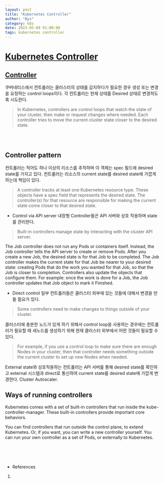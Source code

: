 ```yaml
---
layout: post
title: "Kubernetes Controller"
author: "Bys"
category: k8s
date: 2023-05-09 01:00:00
tags: kubernetes controller
---
```


# [Kubernetes Controller](https://kubernetes.io/docs/concepts/architecture/controller/)

## [Controller]()
쿠버네티스에서 컨트롤러는 클러스터의 상태를 감지하다가 필요한 경우 생성 또는 변경을 요청하는 control loops이다. 각 컨트롤러는 현재 상태를 Desired 상태로 변경하도록 시도한다.  
> In Kubernetes, controllers are control loops that watch the state of your cluster, then make or request changes where needed. Each controller tries to move the current cluster state closer to the desired state.

<br><br>

## Controller pattern
컨트롤러는 적어도 하나 이상의 리소스를 추적하며 이 객체는 spec 필드에 desired state를 가지고 있다. 컨트롤러는 리소스의 current state를 desired state에 가깝게 하는데 책임이 있다.  
> A controller tracks at least one Kubernetes resource type. These objects have a spec field that represents the desired state. The controller(s) for that resource are responsible for making the current state come closer to that desired state.


- Control via API server 
내장형 Controller들은 API 서버와 상호 작용하며 state를 관리한다.  
> Built-in controllers manage state by interacting with the cluster API server.

The Job controller does not run any Pods or containers itself. Instead, the Job controller tells the API server to create or remove Pods. 
After you create a new Job, the desired state is for that Job to be completed. The Job controller makes the current state for that Job be nearer to your desired state: creating Pods that do the work you wanted for that Job, so that the Job is closer to completion.
Controllers also update the objects that configure them. For example: once the work is done for a Job, the Job controller updates that Job object to mark it Finished.

- Direct control 
일부 컨트롤러들은 클러스터 외부에 있는 것들에 대해서 변경을 만들 필요가 있다.  
> Some controllers need to make changes to things outside of your cluster.

클러스터에 충분한 노드가 있게 하기 위해서 control loop을 사용하는 경우에는 컨트롤러가 필요할 때 새노드를 생성하기 위해 현재 클러스터 외부에서 어떤 것들이 필요할 수 있다. 
> For example, if you use a control loop to make sure there are enough Nodes in your cluster, then that controller needs something outside the current cluster to set up new Nodes when needed.

External state와 상호작용하는 컨트롤러는 API 서버를 통해 desired state를 확인하고 external 시스템과 direct로 통신하여 current state를 desired state에 가깝게 변경한다. Cluster Autoscaler.



## Ways of running controllers 
Kubernetes comes with a set of built-in controllers that run inside the kube-controller-manager. These built-in controllers provide important core behaviors.

You can find controllers that run outside the control plane, to extend Kubernetes. Or, if you want, you can write a new controller yourself. 
You can run your own controller as a set of Pods, or externally to Kubernetes. 

<br><br><br>

- References
1. 